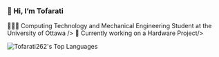 ### 👋 Hi, I’m Tofarati
🧑🏽‍💻 Computing Technology and Mechanical Engineering Student at the University of Ottawa />
💭 Currently working on a Hardware Project/>

![Tofarati262's Top Languages](https://github-readme-stats.vercel.app/api/top-langs/?username=Tofarati262&theme=tokyonight&show_icons=true&hide_border=true&layout=compact)

<!---
Tofarati262/Tofarati262 is a ✨ special ✨ repository because its `README.md` (this file) appears on your GitHub profile.
You can click the Preview link to take a look at your changes.
--->
